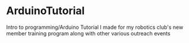 # ArduinoTutorial
Intro to programming/Arduino Tutorial I made for my robotics club's new member training program along with other various outreach events
